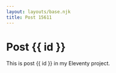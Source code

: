 ```yaml
---
layout: layouts/base.njk
title: Post 15611
---
```


# Post {{ id }}

This is post {{ id }} in my Eleventy project.
